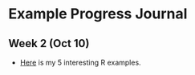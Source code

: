 # Example Progress Journal

## Week 2 (Oct 10)

+ [Here](files/Interesting_R_examples.html) is my 5 interesting R examples. 
